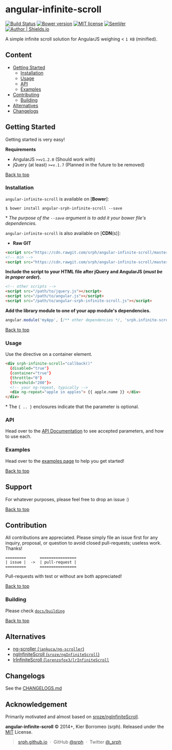# angular-infinite-scroll

[![Build Status](https://travis-ci.org/srph/angular-infinite-scroll.svg?branch=master)](https://travis-ci.org/srph/angular-infinite-scroll) [![Bower version](https://badge.fury.io/bo/angular-srph-infinite-scroll.svg)](http://badge.fury.io/bo/angular-srph-infinite-scroll) [![MIT license](http://img.shields.io/badge/license-MIT-brightgreen.svg)](http://opensource.org/licenses/MIT) [![SemVer](http://img.shields.io/badge/semver-2.0.0-brightgreen.svg)](http://semver.org/spec/v2.0.0.html) [![Author | Shields.io](http://img.shields.io/badge/author-%40srph-blue.svg?style=flat-square)](http://twitter.com/_srph)

A simple infinite scroll solution for AngularJS weighing < ```1 KB``` (minified).

## Content

- [Getting Started](#getting-started)
  - [Installation](#installation)
  - [Usage](#usage)
  - [API](#api)
  - [Examples](#examples)
- [Contributing](#contributing)
  - [Building](#building)
- [Alternatives](#alternatives)
- [Changelogs](#changelogs)

## Getting Started

Getting started is very easy!

**Requirements**

- AngularJS ```>=v1.2.0``` (Should work with)
- jQuery (at least) ```>=v.1.7``` (Planned in the future to be removed)

[Back to top](#content)

### Installation

```angular-infinite-scroll``` is available on [**Bower**]:

```
$ bower install angular-srph-infinite-scroll --save
```

\* *The purpose of the ```--save``` argument is to add it your bower file's dependencies.*

```angular-infinite-scroll``` is also available on [**CDN**(s)]:

- **Raw GIT**
```html
<script src="https://cdn.rawgit.com/srph/angular-infinite-scroll/master/dist/angular-srph-infinite-scroll.js"></script>
<!-- min -->
<script src="https://cdn.rawgit.com/srph/angular-infinite-scroll/master/dist/angular-srph-infinite-scroll.min.js"></script>
```

**Include the script to your HTML file after jQuery and AngularJS (*must be in proper order*).**

```html
<!-- other scripts -->
<script src="/path/to/jquery.js"></script>
<script src="/path/to/angular.js"></script>
<script src="/path/to/angular-srph-infinite-scroll.js"></script>
```

**Add the library module to one of your app module's dependencies.**

```js
angular.module('myApp', [/** other dependencies */, 'srph.infinite-scroll']);
```

[Back to top](#content)

### Usage

Use the directive on a container element.

```html
<div srph-infinite-scroll="callback()"
  {disabled="true"}
  {container="true"}
  {throttle="0"}
  {threshold="200"}>
  <!-- your ng-repeat, typically -->
  <div ng-repeat="apple in apples"> {{ apple.name }} </div>
</div>
```

\* The `{ .. }` enclosures indicate that the parameter is optional.

### API

Head over to the [API Documentation](https://github.com/srph/angular-infinite-scroll/blob/master/docs/api.md) to see accepted parameters, and how to use each.

### Examples

Head over to the [examples page](http://srph.github.io/angular-infinite-scroll/) to help you get started!

[Back to top](#content)

## Support

For whatever purposes, please feel free to drop an issue :)

[Back to top](#content)

## Contribution

All contributions are appreciated. Please simply file an issue first for any inquiry, proposal, or question to avoid closed pull-requests; useless work. Thanks!

```
=========      ================
| issue |  ->  | pull-request |
=========      ================
```

Pull-requests with test or without are both appreciated!

[Back to top](#content)

### Building

Please check [`docs/building`](https://github.com/srph/angular-infinite-scroll/edit/master/README.md)

[Back to top](#content)

## Alternatives

- [ng-scroller (`jankuca/ng-scroller`)](https://github.com/jankuca/ng-scroller)
- [ngInfiniteScroll (`sroze/ngInfiniteScroll`)](https://github.com/sroze/ngInfiniteScroll)
- [lrInfiniteScroll (`lorenzofox3/lrInfiniteScroll`](https://github.com/lorenzofox3/lrInfiniteScroll)

## Changelogs

See the [CHANGELOGS.md](https://github.com/srph/angular-infinite-scroll/blob/master/docs/CHANGELOG.md)

## Acknowledgement

Primarily motivated and almost based on [sroze/ngInfiniteScroll](https://github.com/sroze/ngInfiniteScroll).

**angular-infinite-scroll** © 2014+, Kier Borromeo (srph). Released under the [MIT](http://mit-license.org/) License.<br>

> [srph.github.io](http://srph.github.io) &nbsp;&middot;&nbsp;
> GitHub [@srph](https://github.com/srph) &nbsp;&middot;&nbsp;
> Twitter [@_srph](https://twitter.com/_srph)
